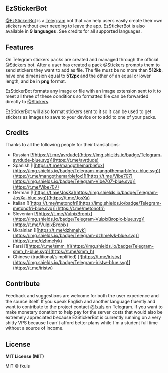 ## EzStickerBot

[@EzStickerBot](https://t.me/EzStickerBot) is a [Telegram](https://telegram.org) bot that can help users easily create their own stickers without ever needing to leave the app. EzStickerBot is also available in **__9 languages__**. See credits for all supported languages.

## Features
On Telegram stickers packs are created and managed through the official [@Stickers](https://t.me/Stickers) bot. After a user has created a pack [@Stickers](https://t.me/Stickers) prompts them to send stickers they want to add as file. The file must be no more than **512kb**, have one dimension equal to **512px** and the other of an equal or lower length, and be in **png** format.

EzStickerBot formats any image or file with an image extension sent to it to meet all three of these conditions so formatted file can be forwarded directly to [@Stickers](https://t.me/Stickers).

EzStickerBot will also format stickers sent to it so it can be used to get stickers as images to save to your device or to add to one of your packs.

## Credits
Thanks to all the following people for their translations:
- Russian [![https://t.me/avrdude](https://img.shields.io/badge/Telegram-avrdude-blue.svg)](https://t.me/avrdude)
- Spanish [![https://t.me/mangothemarblefox](https://img.shields.io/badge/Telegram-mangothemarblefox-blue.svg)](https://t.me/mangothemarblefox)[![https://t.me/Vibe707](https://img.shields.io/badge/Telegram-Vibe707-blue.svg)](https://t.me/Vibe707)
- German [![https://t.me/JosXa](https://img.shields.io/badge/Telegram-JosXa-blue.svg)](https://t.me/JosXa)
- Italian [![https://t.me/metonofri](https://img.shields.io/badge/Telegram-metonofri-blue.svg)](https://t.me/metonofri)
- Slovenian [![https://t.me/VulpixBropix](https://img.shields.io/badge/Telegram-VulpixBropix-blue.svg)](https://t.me/VulpixBropix)
- Ukrainian [![https://t.me/dzhmelyk](https://img.shields.io/badge/Telegram-dzhmelyk-blue.svg)](https://t.me/dzhmelyk)
- Farsi [![https://t.me/smm_h](https://img.shields.io/badge/Telegram-smm_h-blue.svg)](https://t.me/smm_h)
- Chinese (traditional/simplified) [![https://t.me/iristw](https://img.shields.io/badge/Telegram-iristw-blue.svg)](https://t.me/iristw)

## Contribute
Feedback and suggestions are welcome for both the user experience and the source itself. If you speak English and another language fluently and want to contribute to the project contact [@fxuls](https://t.me/fxuls) on Telegram. If you want to make monetary donation to help pay for the server costs that would also be extremely appreciated because EzStickerBot is currently running on a very shitty VPS because I can't afford better plans while I'm a student full time without a source of income. 


## License
**MIT License (MIT)**

MIT © fxuls
